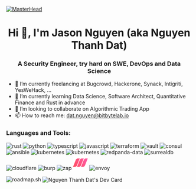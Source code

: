 [![MasterHead](https://furrycdn.org/img/view/2020/9/23/33269.gif)]()

<h1 align="center"> Hi 👋, I'm Jason Nguyen (aka Nguyen Thanh Dat) </h1>
<h3 align="center">A Security Engineer, try hard on SWE, DevOps and Data Science </h3>

- 🔭 I’m currently freelancing at Bugcrowd, Hackerone, Synack, Intigriti, YesWeHack, ...
- 🌱 I’m currently learning Data Science, Software Architect, Quantitative Finance and Rust in advance
- 👯 I’m looking to collaborate on Algorithmic Trading App
- 📫 How to reach me: dat.nguyen@bitbytelab.io

<h3 align="left">Languages and Tools:</h3>
<p align="left"> 
<img src="https://www.nicepng.com/png/full/308-3084680_rust-programming-language-rust-programming-language-logo.png" alt="rust" width="40" height="40"/> 
<img src="https://upload.wikimedia.org/wikipedia/commons/thumb/c/c3/Python-logo-notext.svg/1869px-Python-logo-notext.svg.png" alt="python" width="40" height="40"/> 
<img src="https://w7.pngwing.com/pngs/915/519/png-transparent-typescript-hd-logo-thumbnail.png" alt="typescript" width="40" height="40"/>
<img src="https://upload.wikimedia.org/wikipedia/commons/thumb/6/6a/JavaScript-logo.png/800px-JavaScript-logo.png" alt="javascript" width="40" height="40"/>
<img src="https://static-00.iconduck.com/assets.00/terraform-icon-1803x2048-hodrzd3t.png" alt="terraform" width="40" height="40"/>  
<img src="https://cdn.freebiesupply.com/logos/large/2x/vault-1-logo-black-and-white.png" alt="vault" width="40" height="40"/>
<img src="https://seeklogo.com/images/C/consul-logo-1518D89C67-seeklogo.com.png" alt="consul" width="40" height="40"/>
<img src="https://logos-download.com/wp-content/uploads/2016/10/Ansible_logo.png" alt="ansible" width="40" height="40"/>
<img src="https://upload.wikimedia.org/wikipedia/commons/thumb/3/39/Kubernetes_logo_without_workmark.svg/2109px-Kubernetes_logo_without_workmark.svg.png" alt="kubernetes" width="40" height="40"/>
<img src="https://cdn-icons-png.flaticon.com/512/919/919853.png" alt="kubernetes" width="40" height="40"/>
<img src="https://images.ctfassets.net/paqvtpyf8rwu/GeLUVavqqxhFZolzU9jM3/3b8dddc74a632e63f17e0a5e40b971bb/super-panda-update.svg" alt="redpanda-data" width="40" height="40"/>
<img src="https://surrealdb.com/static/img/assets/icon/icon-3fccfc517c1fa85d61441f736f7bb6ac.svg" alt="surrealdb" width="40" height="40"/>
<img src="https://upload.wikimedia.org/wikipedia/commons/thumb/9/94/Cloudflare_Logo.png/480px-Cloudflare_Logo.png" alt="cloudflare" width="40" height="40"/>
<img src="https://az495088.vo.msecnd.net/app-logo/burpsuiteenterpriseedition_215.png" alt="burp" width="40" height="40"/>
<img src="https://avatars.githubusercontent.com/u/6716868?s=280&v=4" alt="zap" width="40" height="40"/>
<img src="https://raw.githubusercontent.com/meilisearch/integration-guides/main/assets/logos/logo.svg" alt="meilisearch" width="40" height="40"/>
<img src="https://cncf-branding.netlify.app/img/projects/envoy/stacked/color/envoy-stacked-color.png" alt="envoy" width="40" height="40"/>
</p>

<p><img align="left" src="https://api.roadmap.sh/v1-badge/tall/64a02cf5d99c9d6731a59ac1?variant=dark" alt="roadmap.sh"/></p>
<p>&nbsp;<img align="center" src="https://api.daily.dev/devcards/28696ed2226a4b5ab11c7868a5651397.png?r=dk5" width="290" alt="Nguyen Thanh Dat's Dev Card"/></a></p>
